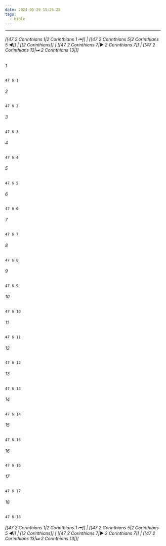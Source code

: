 ```yaml
---
date: 2024-05-29 15:26:25
tags:
  - bible
---
```

___

###### [[47 2 Corinthians 1|2 Corinthians 1 ⏮]] | [[47 2 Corinthians 5|2 Corinthians 5 ◀]] | [[2 Corinthians]] | [[47 2 Corinthians 7|▶ 2 Corinthians 7]] | [[47 2 Corinthians 13|⏭ 2 Corinthians 13|]]

###### 1
``` verse
47 6 1 
```
###### 2
``` verse
47 6 2 
```
###### 3
``` verse
47 6 3 
```
###### 4
``` verse
47 6 4 
```
###### 5
``` verse
47 6 5 
```
###### 6
``` verse
47 6 6 
```
###### 7
``` verse
47 6 7 
```
###### 8
``` verse
47 6 8 
```
###### 9
``` verse
47 6 9 
```
###### 10
``` verse
47 6 10 
```
###### 11
``` verse
47 6 11 
```
###### 12
``` verse
47 6 12 
```
###### 13
``` verse
47 6 13 
```
###### 14
``` verse
47 6 14 
```
###### 15
``` verse
47 6 15 
```
###### 16
``` verse
47 6 16 
```
###### 17
``` verse
47 6 17 
```
###### 18
``` verse
47 6 18 
```

###### [[47 2 Corinthians 1|2 Corinthians 1 ⏮]] | [[47 2 Corinthians 5|2 Corinthians 5 ◀]] | [[2 Corinthians]] | [[47 2 Corinthians 7|▶ 2 Corinthians 7]] | [[47 2 Corinthians 13|⏭ 2 Corinthians 13|]]

